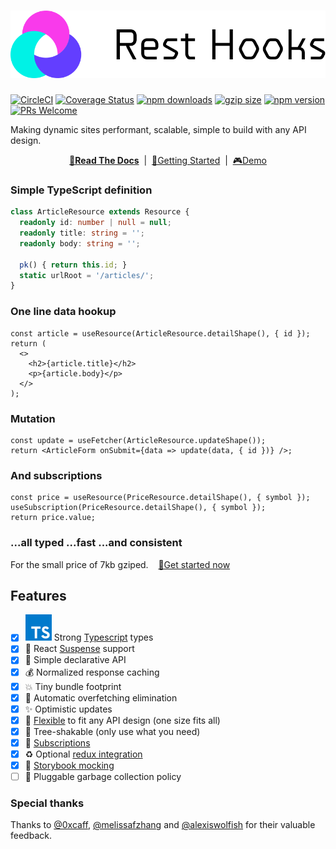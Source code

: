 # ![🛌🎣 Rest hooks](./rest_hooks_logo_and_text.svg?sanitize=true)
[![CircleCI](https://circleci.com/gh/coinbase/rest-hooks.svg?style=shield)](https://circleci.com/gh/coinbase/rest-hooks)
[![Coverage Status](https://img.shields.io/coveralls/coinbase/rest-hooks.svg?style=flat-square)](https://coveralls.io/github/coinbase/rest-hooks?branch=master)
[![npm downloads](https://img.shields.io/npm/dm/rest-hooks.svg?style=flat-square)](https://www.npmjs.com/package/rest-hooks)
[![gzip size](https://img.badgesize.io/https://unpkg.com/rest-hooks?compression=gzip&style=flat-square)](https://unpkg.com/rest-hooks)
[![npm version](https://img.shields.io/npm/v/rest-hooks.svg?style=flat-square)](https://www.npmjs.com/package/rest-hooks)
[![PRs Welcome](https://img.shields.io/badge/PRs-welcome-brightgreen.svg?style=flat-square)](http://makeapullrequest.com)

Making dynamic sites performant, scalable, simple to build with any API design.

<div align="center">

**[📖Read The Docs](https://resthooks.io)** &nbsp;|&nbsp; [🏁Getting Started](https://resthooks.io/docs/getting-started/installation) &nbsp;|&nbsp;
[🎮Demo](https://codesandbox.io/s/rest-hooks-hinux?fontsize=14&module=%2Fsrc%2Fpages%2FIssueList.tsx)

</div>

### Simple TypeScript definition

```typescript
class ArticleResource extends Resource {
  readonly id: number | null = null;
  readonly title: string = '';
  readonly body: string = '';

  pk() { return this.id; }
  static urlRoot = '/articles/';
}
```

### One line data hookup

```tsx
const article = useResource(ArticleResource.detailShape(), { id });
return (
  <>
    <h2>{article.title}</h2>
    <p>{article.body}</p>
  </>
);
```

### Mutation

```tsx
const update = useFetcher(ArticleResource.updateShape());
return <ArticleForm onSubmit={data => update(data, { id })} />;
```

### And subscriptions

```tsx
const price = useResource(PriceResource.detailShape(), { symbol });
useSubscription(PriceResource.detailShape(), { symbol });
return price.value;
```

### ...all typed ...fast ...and consistent

For the small price of 7kb gziped. &nbsp;&nbsp; [🏁Get started now](https://resthooks.io/docs/getting-started/installation)

## Features

- [x] ![TS](./scripts/typescript.svg?sanitize=true) Strong [Typescript](https://www.typescriptlang.org/) types
- [x] 🛌 React [Suspense](https://resthooks.io/docs/guides/loading-state) support
- [x] 🎣 Simple declarative API
- [x] 💰 Normalized response caching
- [x] 💥 Tiny bundle footprint
- [x] 🛑 Automatic overfetching elimination
- [x] ✨ Optimistic updates
- [x] 🧘 [Flexible](https://resthooks.io/docs/api/FetchShape) to fit any API design (one size fits all)
- [x] 🌳 Tree-shakable (only use what you need)
- [x] 🔁 [Subscriptions](https://resthooks.io/docs/api/useSubscription)
- [x] ♻️ Optional [redux integration](https://resthooks.io/docs/guides/redux)
- [x] 📙 [Storybook mocking](https://resthooks.io/docs/guides/storybook)
- [ ] 🚯 Pluggable garbage collection policy

### Special thanks

Thanks to [@0xcaff](https://github.com/0xcaff), [@melissafzhang](https://github.com/melissafzhang)
and [@alexiswolfish](https://github.com/alexiswolfish) for their valuable feedback.
